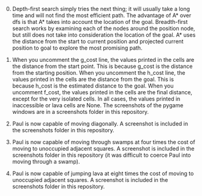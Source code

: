 0. Depth-first search simply tries the next thing; it will usually take a long time and will not find the most efficient path. The advantage of A* over dfs is that A* takes into account the location of the goal. Breadth-first search works by examining each of the nodes around the position node, but still does not take into consideration the location of the goal. A* uses the distance from the start to current position and projected current position to goal to explore the most promising path.

1. When you uncomment the g_cost line, the values printed in the cells are the distance from the start point. This is because g_cost is the distance from the starting position. When you uncomment the h_cost line, the values printed in the cells are the distance from the goal. This is because h_cost is the estimated distance to the goal. When you uncomment f_cost, the values printed in the cells are the final distance, except for the very isolated cells. In all cases, the values printed in inaccessible or lava cells are None. The screenshots of the pygame windows are in a screenshots folder in this repository.

2. Paul is now capable of moving diagonally. A screenshot is included in the screenshots folder in this repository.

3. Paul is now capable of moving through swamps at four times the cost of moving to unoccupied adjacent squares. A screenshot is included in the screenshots folder in this repository (it was difficult to coerce Paul into moving through a swamp).

4. Paul is now capable of jumping lava at eight times the cost of moving to unoccupied adjacent squares. A screenshot is included in the screenshots folder in this repository.

